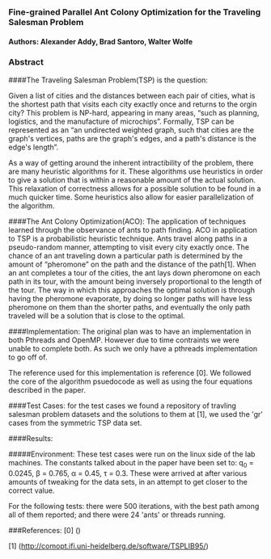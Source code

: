 ### Fine-grained Parallel Ant Colony Optimization for the Traveling Salesman Problem
#### Authors: Alexander Addy, Brad Santoro, Walter Wolfe

### Abstract

####The Traveling Salesman Problem(TSP) is the question: 

Given a list of cities and the distances between each pair of cities, what is the shortest path that visits each city exactly once and returns to the orgin city? This problem is NP-hard, appearing in many areas, “such as planning, logistics, and the manufacture of microchips”. Formally, TSP can be represented as an “an undirected weighted graph, such that cities are the graph's vertices, paths are the graph's edges, and a path's distance is the edge's length”.

As a way of getting around the inherent intractibility of the problem, there are many heuristic algorithms for it.
These algorithms use heuristics in order to give a solution that is within a reasonable amount of the actual solution.
This relaxation of correctness allows for a possible solution to be found in a much quicker time. Some heuristics also allow for easier parallelization of the algorithm.

####The Ant Colony Optimization(ACO):
The application of techniques learned through the observance of ants to path finding. ACO in application to TSP is a probabilistic heuristic technique.  Ants travel along paths in a pseudo-random manner, attempting to visit every city exactly once. The chance of an ant traveling down a particular path is determined by the amount of “pheromone” on the path and the distance of the path[1]. When an ant completes a tour of the cities, the ant lays down pheromone on each path in its tour, with the amount being inversely proportional to the length of the tour. The way in which this approaches the optimal solution is through having the pheromone evaporate, by doing so longer paths will have less pheromone on them than the shorter paths, and eventually the only path traveled will be a solution that is close to the optimal.

####Implementation:
The original plan was to have an implementation in both Pthreads and OpenMP. However due to time contraints we were unable to complete both. As such we only have a pthreads implementation to go off of.

The reference used for this implementation is reference [0]. We followed the core of the algorithm psuedocode as well as using the four equations described in the paper.


####Test Cases:
for the test cases we found a repository of travling salesman problem datasets and the solutions to them at [1], we used the 'gr' cases from the symmetric TSP data set.

####Results:

#####Environment:
These test cases were run on the linux side of the lab machines.
The constants talked about in the paper have been set to: q<sub>0</sub> = 0.0245, &beta; = 0.765, &alpha; = 0.45, &tau; = 0.3. These were arrived at after various amounts of tweaking for the data sets, in an attempt to get closer to the correct value.

For the following tests: there were 500 iterations, with the best path among all of them reported; and there were 24 'ants' or threads running.



###References:
[0] ()

[1] (http://comopt.ifi.uni-heidelberg.de/software/TSPLIB95/)
